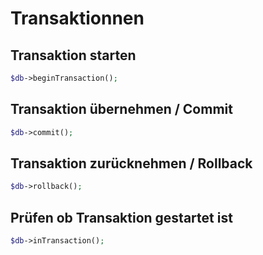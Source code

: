 # Transaktionnen

## Transaktion starten

```php
$db->beginTransaction();
```

## Transaktion übernehmen / Commit

```php
$db->commit();
```

## Transaktion zurücknehmen / Rollback

```php
$db->rollback();
```

## Prüfen ob Transaktion gestartet ist

```php
$db->inTransaction();
```

